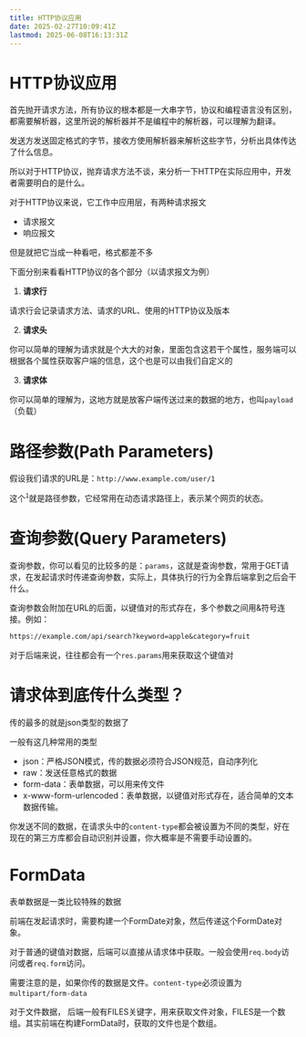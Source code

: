 ```yaml
---
title: HTTP协议应用
date: 2025-02-27T10:09:41Z
lastmod: 2025-06-08T16:13:31Z
---
```


# HTTP协议应用

首先抛开请求方法，所有协议的根本都是一大串字节，协议和编程语言没有区别，都需要解析器，这里所说的解析器并不是编程中的解析器，可以理解为翻译。

发送方发送固定格式的字节，接收方使用解析器来解析这些字节，分析出具体传达了什么信息。

所以对于HTTP协议，抛弃请求方法不谈，来分析一下HTTP在实际应用中，开发者需要明白的是什么。

对于HTTP协议来说，它工作中应用层，有两种请求报文

- 请求报文
- 响应报文

但是就把它当成一种看吧，格式都差不多

下面分别来看看HTTP协议的各个部分（以请求报文为例）

1. **请求行**

请求行会记录请求方法、请求的URL、使用的HTTP协议及版本

2. **请求头**

你可以简单的理解为请求就是个大大的对象，里面包含这若干个属性，服务端可以根据各个属性获取客户端的信息，这个也是可以由我们自定义的

3. **请求体**

你可以简单的理解为，这地方就是放客户端传送过来的数据的地方，也叫`payload`​（负载）

# 路径参数(Path Parameters)

假设我们请求的URL是：`http://www.example.com/user/1`​

这个<sup>​`1`​</sup>​就是路径参数，它经常用在动态请求路径上，表示某个网页的状态。

# 查询参数(Query Parameters)

查询参数，你可以看见的比较多的是：`params`​，这就是查询参数，常用于GET请求，在发起请求时传递查询参数，实际上，具体执行的行为全靠后端拿到之后会干什么。

查询参数会附加在URL的后面，以键值对的形式存在，多个参数之间用&符号连接。例如：

```txt
https://example.com/api/search?keyword=apple&category=fruit
```

对于后端来说，往往都会有一个`res.params`​用来获取这个键值对

# 请求体到底传什么类型？

传的最多的就是json类型的数据了

一般有这几种常用的类型

- json：严格JSON模式，传的数据必须符合JSON规范，自动序列化
- raw：发送任意格式的数据
- form-data：表单数据，可以用来传文件
- x-www-form-urlencoded：表单数据，以键值对形式存在，适合简单的文本数据传输。

你发送不同的数据，在请求头中的`content-type`​都会被设置为不同的类型，好在现在的第三方库都会自动识别并设置，你大概率是不需要手动设置的。

# FormData

表单数据是一类比较特殊的数据

前端在发起请求时，需要构建一个FormDate对象，然后传递这个FormDate对象。

对于普通的键值对数据，后端可以直接从请求体中获取。一般会使用`req.body`​访问或者`req.form`​访问。

需要注意的是，如果你传的数据是文件。`content-type`​必须设置为`multipart/form-data`​ 

对于文件数据， 后端一般有FILES关键字，用来获取文件对象，FILES是一个数组。其实前端在构建FormData时，获取的文件也是个数组。

‍
